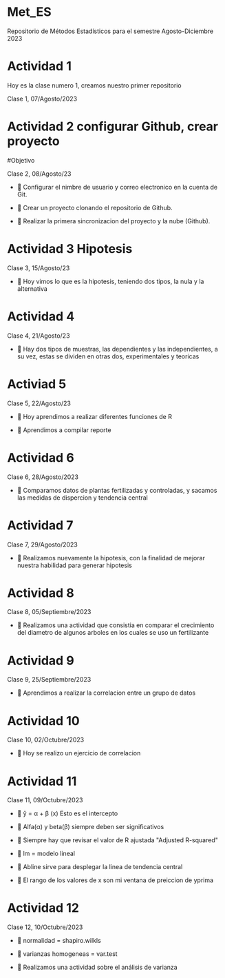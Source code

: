 # Met_ES
Repositorio de Métodos Estadísticos para el semestre Agosto-Diciembre 2023

# Actividad 1

Hoy es la clase numero 1, creamos nuestro primer repositorio

Clase 1, 07/Agosto/2023

# Actividad 2 configurar Github, crear proyecto

#Objetivo

Clase 2, 08/Agosto/23

+ :dart: Configurar el nimbre de usuario y correo electronico en la cuenta de Git.

+ :dart: Crear un proyecto clonando el repositorio de Github.

+ :dart: Realizar la primera sincronizacion del proyecto y la nube (Github).

# Actividad 3 Hipotesis

Clase 3, 15/Agosto/23

+ :dart: Hoy vimos lo que es la hipotesis, teniendo dos tipos, la nula y la alternativa

# Actividad 4 

Clase 4, 21/Agosto/23

+ :dart: Hay dos tipos de muestras, las dependientes y las independientes, a su vez, estas se dividen en otras dos, experimentales y teoricas

# Activiad 5

Clase 5, 22/Agosto/23

+ :dart: Hoy aprendimos a realizar diferentes funciones de R

+ :dart: Aprendimos a compilar reporte

# Actividad 6

Clase 6, 28/Agosto/2023

+ :dart: Comparamos datos de plantas fertilizadas y controladas, y sacamos las medidas de dispercion y tendencia central

# Actividad 7

Clase 7, 29/Agosto/2023

+ :dart: Realizamos nuevamente la hipotesis, con la finalidad de mejorar nuestra habilidad para generar hipotesis

# Actividad 8

Clase 8, 05/Septiembre/2023

+ :dart: Realizamos una actividad que consistia en comparar el crecimiento del diametro de algunos arboles en los cuales se uso un fertilizante

# Actividad 9

Clase 9, 25/Septiembre/2023

+ :dart: Aprendimos a realizar la correlacion entre un grupo de datos

# Actividad 10

Clase 10, 02/Octubre/2023

+ :dart: Hoy se realizo un ejercicio de correlacion

# Actividad 11

Clase 11, 09/Octubre/2023

+ :dart: ŷ = α + β (x) Esto es el intercepto

+ :dart:  Alfa(α) y beta(β) siempre deben ser significativos

+ :dart: Siempre hay que revisar el valor de R ajustada "Adjusted R-squared"

+ :dart: lm = modelo lineal

+ :dart: Abline sirve para desplegar la linea de tendencia central

+ :dart: El rango de los valores de x son mi ventana de preiccion de yprima

# Actividad 12

Clase 12, 10/Octubre/2023

+ :dart: normalidad = shapiro.wilkls

+ :dart: varianzas homogeneas = var.test

+ :dart: Realizamos una actividad sobre el análisis de varianza